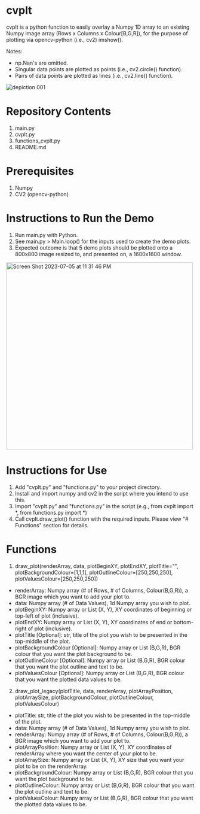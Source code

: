 # cvplt
cvplt is a python function to easily overlay a Numpy 1D array to an existing Numpy image array (Rows x Columns x Colour[B,G,R]), for the purpose of plotting via opencv-python (i.e., cv2) imshow().

Notes:
- np.Nan's are omitted.
- Singular data points are plotted as points (i.e., cv2.circle() function).
- Pairs of data points are plotted as lines (i.e., cv2.line() function).

![depiction 001](https://github.com/benfpv/cvplt/assets/55154673/b530c88e-9a92-4d31-a2aa-99e7ac4c821c)

# Repository Contents
1. main.py
2. cvplt.py
3. functions_cvplt.py
4. README.md

# Prerequisites
1. Numpy
2. CV2 (opencv-python)

# Instructions to Run the Demo
1. Run main.py with Python.
2. See main.py > Main.loop() for the inputs used to create the demo plots.
3. Expected outcome is that 5 demo plots should be plotted onto a 800x800 image resized to, and presented on, a 1600x1600 window.
<img width="500" alt="Screen Shot 2023-07-05 at 11 31 46 PM" src="https://github.com/benfpv/cvplt/assets/55154673/df4e022a-a42e-448b-a060-beec2d7ba751">

# Instructions for Use
1. Add "cvplt.py" and "functions.py" to your project directory.
2. Install and import numpy and cv2 in the script where you intend to use this.
3. Import "cvplt.py" and "functions.py" in the script (e.g., from cvplt import *, from functions.py import *)
4. Call cvplt.draw_plot() function with the required inputs. Please view "# Functions" section for details.

# Functions
1. draw_plot(renderArray, data, plotBeginXY, plotEndXY, plotTitle="", plotBackgroundColour=[1,1,1], plotOutlineColour=[250,250,250], plotValuesColour=[250,250,250])
  - renderArray: Numpy array (# of Rows, # of Columns, Colour(B,G,R)), a BGR image which you want to add your plot to.
  - data: Numpy array (# of Data Values), 1d Numpy array you wish to plot.
  - plotBeginXY: Numpy array or List (X, Y), XY coordinates of beginning or top-left of plot (inclusive).
  - plotEndXY: Numpy array or List (X, Y), XY coordinates of end or bottom-right of plot (inclusive).
  - plotTitle [Optional]: str, title of the plot you wish to be presented in the top-middle of the plot.
  - plotBackgroundColour [Optional]: Numpy array or List (B,G,R), BGR colour that you want the plot background to be.
  - plotOutlineColour [Optional]: Numpy array or List (B,G,R), BGR colour that you want the plot outline and text to be.
  - plotValuesColour [Optional]: Numpy array or List (B,G,R), BGR colour that you want the plotted data values to be.

2. draw_plot_legacy(plotTitle, data, renderArray, plotArrayPosition, plotArraySize, plotBackgroundColour, plotOutlineColour, plotValuesColour)
  - plotTitle: str, title of the plot you wish to be presented in the top-middle of the plot.
  - data: Numpy array (# of Data Values), 1d Numpy array you wish to plot.
  - renderArray: Numpy array (# of Rows, # of Columns, Colour(B,G,R)), a BGR image which you want to add your plot to.
  - plotArrayPosition: Numpy array or List (X, Y), XY coordinates of renderArray where you want the center of your plot to be.
  - plotArraySize: Numpy array or List (X, Y), XY size that you want your plot to be on the renderArray.
  - plotBackgroundColour: Numpy array or List (B,G,R), BGR colour that you want the plot background to be.
  - plotOutlineColour: Numpy array or List (B,G,R), BGR colour that you want the plot outline and text to be.
  - plotValuesColour: Numpy array or List (B,G,R), BGR colour that you want the plotted data values to be.
